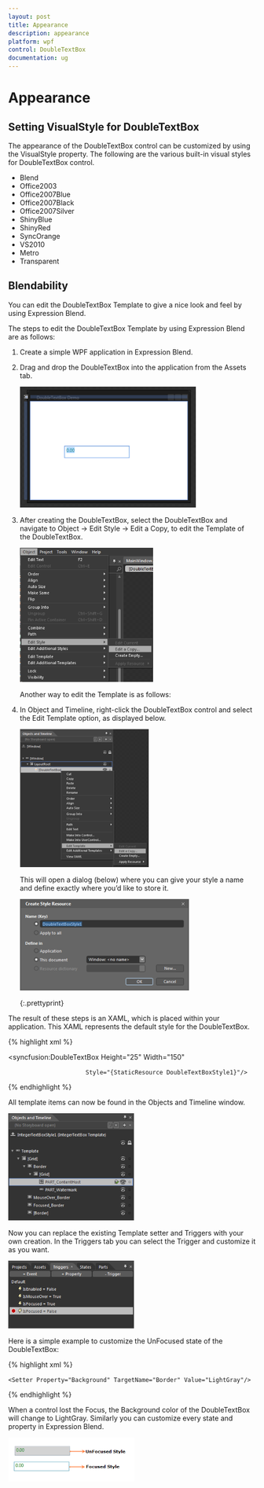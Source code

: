 ```yaml
---
layout: post
title: Appearance
description: appearance           
platform: wpf
control: DoubleTextBox 
documentation: ug
---
```


# Appearance           

## Setting VisualStyle for DoubleTextBox

The appearance of the DoubleTextBox control can be customized by using the VisualStyle property. The following are the various built-in visual styles for DoubleTextBox control.

* Blend
* Office2003
* Office2007Blue
* Office2007Black
* Office2007Silver
* ShinyBlue
* ShinyRed
* SyncOrange
* VS2010
* Metro
* Transparent

## Blendability


You can edit the DoubleTextBox Template to give a nice look and feel by using Expression Blend.

The steps to edit the DoubleTextBox Template by using Expression Blend are as follows:

1. Create a simple WPF application in Expression Blend.
2. Drag and drop the DoubleTextBox into the application from the Assets tab.



   ![](Appearance_images/Appearance_img1.png)





3. After creating the DoubleTextBox, select the DoubleTextBox and navigate to Object -> Edit Style -> Edit a Copy, to edit the Template of the DoubleTextBox.



   ![](Appearance_images/Appearance_img2.png)





   Another way to edit the Template is as follows:

4. In Object and Timeline, right-click the DoubleTextBox control and select the Edit Template option, as displayed below.



   ![](Appearance_images/Appearance_img3.png)





   This will open a dialog (below) where you can give your style a name and define exactly where you’d like to store it.



   ![](Appearance_images/Appearance_img4.png)


   {:.prettyprint}


The result of these steps is an XAML, which is placed within your application. This XAML represents the default style for the DoubleTextBox.

{% highlight xml %}

<syncfusion:DoubleTextBox Height="25" Width="150" 

                          Style="{StaticResource DoubleTextBoxStyle1}"/>   

{% endhighlight %}

All template items can now be found in the Objects and Timeline window.



![](Appearance_images/Appearance_img5.png)





Now you can replace the existing Template setter and Triggers with your own creation. In the Triggers tab you can select the Trigger and customize it as you want.



![](Appearance_images/Appearance_img6.png)





Here is a simple example to customize the UnFocused state of the DoubleTextBox: 

{% highlight xml %}

<Trigger Property="IsFocused" Value="False">

    <Setter Property="Background" TargetName="Border" Value="LightGray"/>

</Trigger>

{% endhighlight %}

When a control lost the Focus, the Background color of the DoubleTextBox will change to LightGray. Similarly you can customize every state and property in Expression Blend.



![](Appearance_images/Appearance_img7.png)



